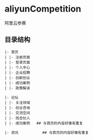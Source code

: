 # aliyunCompetition
阿里云参赛

## 目录结构
    |- 首页
    | |- 注册页面
    | |- 登录页面
    | |- 个人中心
    | |- 企业招聘
    | |- 创新创业
    | |- 成功案例
    | |- 政策解读

    |- 论坛
    | |- 关注领域
    | |- 创业咨询
    | |- 交流空间
    | |- 找合伙人
    | |- 成功案例	## 与首页的内容好像有重复

    |- 资讯			## 与首页的内容好像有重复
